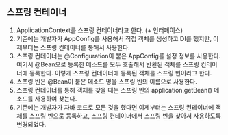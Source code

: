 ## 스프링 컨테이너

1. ApplicationContext를 스프링 컨테이너라고 한다. (+ 인터페이스)
2. 기존에는 개발자가 AppConfig를 사용해서 직접 객체를 생성하고 DI를 했지만, 이제부터는 스프링 컨테이너를 통해서 사용한다.
3. 스프링 컨테이너는 @Configuration이 붙은 AppConfig를 설정 정보를 사용한다. 여기서 @Bean으로 등록한 메소드를 모두 호출해서 반환된 객체를 스프링 컨테이너에 등록한다. 이렇게 스프링 컨테이너에 등록된 객체를 스프링 빈이라고 한다.
4. 스프링 빈은 @Bean이 붙은 메소드 명을 스프링 빈의 이름으로 사용한다.
5. 스프링 컨테이너를 통해 객체를 찾을 때는 스프링 빈의 application.getBean() 메소드를 사용하여 찾는다.
6. 기존에는 개발자가 자바 코드로 모든 것을 했다면 이제부터는 스프링 컨테이너에 객체를 스프링 빈으로 등록하고, 스프링 컨테이너에서 스프링 빈을 찾아서 사용하도록 변경되었다.
